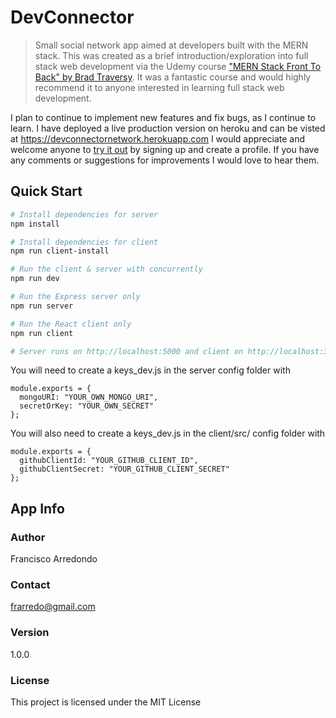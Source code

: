 # DevConnector
> Small social network app aimed at developers built with the MERN stack. This was created as a brief introduction/exploration 
into full stack web development via the Udemy course ["MERN Stack Front To Back" by Brad Traversy](https://www.udemy.com/mern-stack-front-to-back). It was a fantastic course
and would highly recommend it to anyone interested in learning full stack web development. 

I plan to continue to implement new features and fix bugs, as I continue to learn.
I have deployed a live production version on heroku and can be visted at https://devconnectornetwork.herokuapp.com 
I would appreciate and welcome anyone to [try it out](https://devconnectornetwork.herokuapp.com/register) by signing up and create a profile.
If you have any comments or suggestions for improvements I would love to hear them. 

## Quick Start

```bash
# Install dependencies for server
npm install

# Install dependencies for client
npm run client-install

# Run the client & server with concurrently
npm run dev

# Run the Express server only
npm run server

# Run the React client only
npm run client

# Server runs on http://localhost:5000 and client on http://localhost:3000
```

You will need to create a keys_dev.js in the server config folder with

```
module.exports = {
  mongoURI: "YOUR_OWN_MONGO_URI",
  secretOrKey: "YOUR_OWN_SECRET"
};
```

You will also need to create a keys_dev.js in the client/src/ config folder with
```
module.exports = {
  githubClientId: "YOUR_GITHUB_CLIENT_ID",
  githubClientSecret: "YOUR_GITHUB_CLIENT_SECRET"
};

```

## App Info

### Author

Francisco Arredondo

### Contact

frarredo@gmail.com


### Version

1.0.0

### License

This project is licensed under the MIT License
